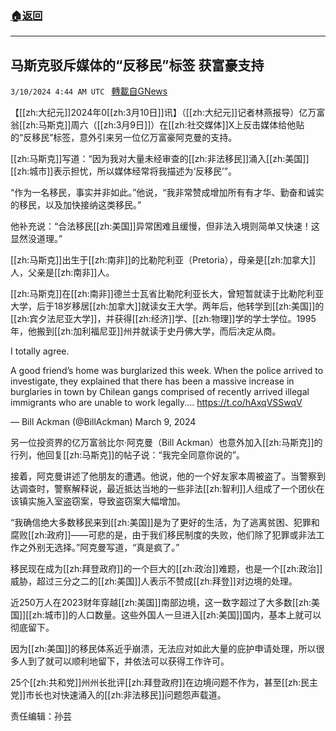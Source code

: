 ###  [:house:返回](README.md)
---


## 马斯克驳斥媒体的“反移民”标签 获富豪支持
`3/10/2024 4:44 AM UTC ` [轉載自GNews](https://gnews.org/articles/2381037)

【[[zh:大纪元]]2024年0[[zh:3月10日]]讯】（[[zh:大纪元]]记者林燕报导）亿万富翁[[zh:马斯克]]周六（[[zh:3月9日]]）在[[zh:社交媒体]]X上反击媒体给他贴的“反移民”标签，意外引来另一位亿万富豪阿克曼的支持。

[[zh:马斯克]]写道：“因为我对大量未经审查的[[zh:非法移民]]涌入[[zh:美国]][[zh:城市]]表示担忧，所以媒体经常将我描述为‘反移民’”。

“作为一名移民，事实并非如此。”他说，“我非常赞成增加所有有才华、勤奋和诚实的移民，以及加快接纳这类移民。”

他补充说：“合法移民[[zh:美国]]异常困难且缓慢，但非法入境则简单又快速！这显然没道理。”

[[zh:马斯克]]出生于[[zh:南非]]的比勒陀利亚（Pretoria），母亲是[[zh:加拿大]]人，父亲是[[zh:南非]]人。

[[zh:马斯克]]在[[zh:南非]]德兰士瓦省比勒陀利亚长大，曾短暂就读于比勒陀利亚大学，后于18岁移居[[zh:加拿大]]就读女王大学。两年后，他转学到[[zh:美国]]的[[zh:宾夕法尼亚大学]]，并获得[[zh:经济]]学、[[zh:物理]]学的学士学位。1995年，他搬到[[zh:加利福尼亚]]州并就读于史丹佛大学，而后决定从商。

I totally agree.

A good friend’s home was burglarized this week. When the police arrived to investigate, they explained that there has been a massive increase in burglaries in town by Chilean gangs comprised of recently arrived illegal immigrants who are unable to work legally.… https://t.co/hAxqVSSwqV

— Bill Ackman (@BillAckman) March 9, 2024

另一位投资界的亿万富翁比尔·阿克曼（Bill Ackman）也意外加入[[zh:马斯克]]的行列，他回复[[zh:马斯克]]的帖子说：“我完全同意你说的”。

接着，阿克曼讲述了他朋友的遭遇。他说，他的一个好友家本周被盗了。当警察到达调查时，警察解释说，最近抵达当地的一些非法[[zh:智利]]人组成了一个团伙在该镇实施入室盗窃案，导致盗窃案大幅增加。

“我确信绝大多数移民来到[[zh:美国]]是为了更好的生活，为了逃离贫困、犯罪和腐败[[zh:政府]]——可悲的是，由于我们移民制度的失败，他们除了犯罪或非法工作之外别无选择。”阿克曼写道，“真是疯了。”

移民现在成为[[zh:拜登政府]]的一个巨大的[[zh:政治]]难题，也是一个[[zh:政治]]威胁，超过三分之二的[[zh:美国]]人表示不赞成[[zh:拜登]]对边境的处理。

近250万人在2023财年穿越[[zh:美国]]南部边境，这一数字超过了大多数[[zh:美国]][[zh:城市]]的人口数量。这些外国人一旦进入[[zh:美国]]国内，基本上就可以彻底留下。

因为[[zh:美国]]的移民体系近乎崩溃，无法应对如此大量的庇护申请处理，所以很多人到了就可以顺利地留下，并依法可以获得工作许可。

25个[[zh:共和党]]州州长批评[[zh:拜登政府]]在边境问题不作为，甚至[[zh:民主党]]市长也对快速涌入的[[zh:非法移民]]问题怨声载道。

责任编辑：孙芸

